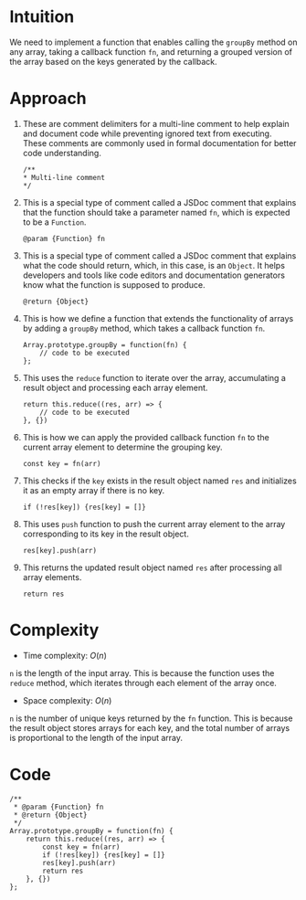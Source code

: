 # Intuition
<!-- Describe your first thoughts on how to solve this problem. -->
We need to implement a function that enables calling the `groupBy` method on any array, taking a callback function `fn`, and returning a grouped version of the array based on the keys generated by the callback.

# Approach
<!-- Describe your approach to solving the problem. -->
1. These are comment delimiters for a multi-line comment to help explain and document code while preventing ignored text from executing. These comments are commonly used in formal documentation for better code understanding.

    ```
    /**
    * Multi-line comment
    */
    ```

2. This is a special type of comment called a JSDoc comment that explains that the function should take a parameter named `fn`, which is expected to be a `Function`.

    ```
    @param {Function} fn
    ```

3. This is a special type of comment called a JSDoc comment that explains what the code should return, which, in this case, is an `Object`. It helps developers and tools like code editors and documentation generators know what the function is supposed to produce.

    ```
    @return {Object}
    ```

4. This is how we define a function that extends the functionality of arrays by adding a `groupBy` method, which takes a callback function `fn`.

    ```
    Array.prototype.groupBy = function(fn) {
        // code to be executed
    };
    ```

5. This uses the `reduce` function to iterate over the array, accumulating a result object and processing each array element.

    ```
    return this.reduce((res, arr) => {
        // code to be executed
    }, {})
    ```

6. This is how we can apply the provided callback function `fn` to the current array element to determine the grouping key.

    ```
    const key = fn(arr)
    ```

7. This checks if the `key` exists in the result object named `res` and initializes it as an empty array if there is no key.

    ```
    if (!res[key]) {res[key] = []}
    ```

8. This uses `push` function to push the current array element to the array corresponding to its key in the result object.

    ```
    res[key].push(arr)
    ```

9. This returns the updated result object named `res` after processing all array elements.

    ```
    return res
    ```

# Complexity
- Time complexity: $O(n)$
<!-- Add your time complexity here, e.g. $$O(n)$$ -->
`n` is the length of the input array. This is because the function uses the `reduce` method, which iterates through each element of the array once.

- Space complexity: $O(n)$
<!-- Add your space complexity here, e.g. $$O(n)$$ -->
`n` is the number of unique keys returned by the `fn` function. This is because the result object stores arrays for each key, and the total number of arrays is proportional to the length of the input array.

# Code
```
/**
 * @param {Function} fn
 * @return {Object}
 */
Array.prototype.groupBy = function(fn) {
    return this.reduce((res, arr) => {
        const key = fn(arr)
        if (!res[key]) {res[key] = []}
        res[key].push(arr)
        return res
    }, {})
};
```
